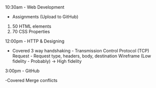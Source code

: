 10:30am - Web Development

- Assignments (Upload to GitHub)
1. 50 HTML elements
2. 70 CSS Properties

12:00pm - HTTP & Designing

- Covered
3 way handshaking - Transmission Control Protocol (TCP)
Request - Request type, headers, body, destination
Wireframe (Low fidelity - Probably) -> High fidelity

3:00pm - GitHub

-Covered
Merge conflicts